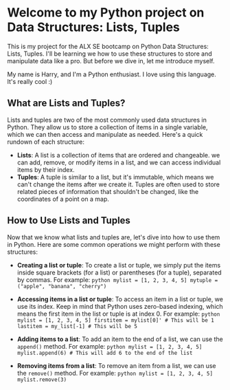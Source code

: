 # Welcome to my Python project on Data Structures: Lists, Tuples

This is my project for the ALX SE bootcamp on Python Data Structures: Lists, Tuples. I'll be learning we how to use these structures to store and manipulate data like a pro. But before we dive in, let me introduce myself.

My name is Harry, and I'm a Python enthusiast. I love using this language. It's really cool :)

## What are Lists and Tuples?

Lists and tuples are two of the most commonly used data structures in Python. They allow us to store a collection of items in a single variable, which we can then access and manipulate as needed. Here's a quick rundown of each structure:

- **Lists**: A list is a collection of items that are ordered and changeable. we can add, remove, or modify items in a list, and we can access individual items by their index.
- **Tuples**: A tuple is similar to a list, but it's immutable, which means we can't change the items after we create it. Tuples are often used to store related pieces of information that shouldn't be changed, like the coordinates of a point on a map.

## How to Use Lists and Tuples

Now that we know what lists and tuples are, let's dive into how to use them in Python. Here are some common operations we might perform with these structures:

- **Creating a list or tuple**: To create a list or tuple, we simply put the items inside square brackets (for a list) or parentheses (for a tuple), separated by commas. For example:
`python mylist = [1, 2, 3, 4, 5] mytuple = ("apple", "banana", "cherry")`


- **Accessing items in a list or tuple**: To access an item in a list or tuple, we use its index. Keep in mind that Python uses zero-based indexing, which means the first item in the list or tuple is at index 0. For example:
`python mylist = [1, 2, 3, 4, 5] firstitem = mylist[0]' # This will be 1 lastitem = my_list[-1] # This will be 5`


- **Adding items to a list**: To add an item to the end of a list, we can use the `append()` method. For example:
`python mylist = [1, 2, 3, 4, 5] mylist.append(6) # This will add 6 to the end of the list`

- **Removing items from a list**: To remove an item from a list, we can use the `remove()` method. For example:
`python mylist = [1, 2, 3, 4, 5] mylist.remove(3)`
